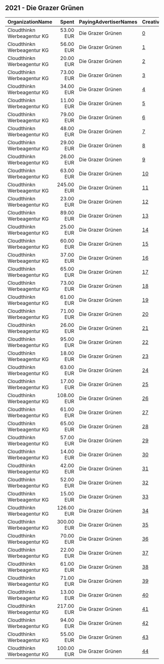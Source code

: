 ## 2021 - Die Grazer Grünen 
|OrganizationName|Spent|PayingAdvertiserNames|CreativeUrls|Impressions|Genders|AgeBrackets|CountryCodes|BillingAddresses|CandidateBallotInformation|
|:---|---:|:---|:---|---:|:---|:---|:---|:---|:---|
|Cloudthinkn Werbeagentur KG|53.00 EUR|Die Grazer Grünen|[0](https://www.snap.com/political-ads/asset/6f5eca96ad9de19f21c548b0cf52d8e7068aeb388dc1fdb6c58c498be15fb177?mediaType=mp4)|46,757|||austria|"Lendplatz 40,Graz,8020,AT"|Judith Schwentner|
|Cloudthinkn Werbeagentur KG|56.00 EUR|Die Grazer Grünen|[1](https://www.snap.com/political-ads/asset/08b48549d70ee5f9a3ecd998153c04c04e8e6c379fa0bca862452a497cfc42d2?mediaType=mp4)|20,995||16+|austria|"Lendplatz 40,Graz,8020,AT"|Judith Schwentner|
|Cloudthinkn Werbeagentur KG|20.00 EUR|Die Grazer Grünen|[2](https://www.snap.com/political-ads/asset/9ba943d4bf96230f5caeda5bda9490aab0816ea2a9af4bdd4d87fb6fa2502637?mediaType=mp4)|8,666||16+|austria|"Lendplatz 40,Graz,8020,AT"|Judith Schwentner|
|Cloudthinkn Werbeagentur KG|73.00 EUR|Die Grazer Grünen|[3](https://www.snap.com/political-ads/asset/e048fbf574dcf03a5be22ad75f9afa766bb9892ade79f52c38c3cce2fdb098c5?mediaType=mp4)|65,335|||austria|"Lendplatz 40,Graz,8020,AT"|Judith Schwentner|
|Cloudthinkn Werbeagentur KG|34.00 EUR|Die Grazer Grünen|[4](https://www.snap.com/political-ads/asset/b86f90cc49b7eba112859371b82abe0418785e3addd1a1f41abbeb0bc331ebc3?mediaType=mp4)|29,690|||austria|"Lendplatz 40,Graz,8020,AT"|Judith Schwentner|
|Cloudthinkn Werbeagentur KG|11.00 EUR|Die Grazer Grünen|[5](https://www.snap.com/political-ads/asset/06aa238fe6cdf77996ea56ae928e30b0a430dc7aeff9b3ea62b22b84372022e3?mediaType=mp4)|4,310||16+|austria|"Lendplatz 40,Graz,8020,AT"|Judith Schwentner|
|Cloudthinkn Werbeagentur KG|79.00 EUR|Die Grazer Grünen|[6](https://www.snap.com/political-ads/asset/6da181bd6e62a176c1c90b0c2cd20cf5b61c59748163f312327aa9c6a22aaadf?mediaType=mp4)|81,780|||austria|"Lendplatz 40,Graz,8020,AT"|Judith Schwentner|
|Cloudthinkn Werbeagentur KG|48.00 EUR|Die Grazer Grünen|[7](https://www.snap.com/political-ads/asset/e048fbf574dcf03a5be22ad75f9afa766bb9892ade79f52c38c3cce2fdb098c5?mediaType=mp4)|20,807||16+|austria|"Lendplatz 40,Graz,8020,AT"|Judith Schwentner|
|Cloudthinkn Werbeagentur KG|29.00 EUR|Die Grazer Grünen|[8](https://www.snap.com/political-ads/asset/e8c7a910d2dadf88b74649e454b4107aa37eedbdb89fef97ab12c134febe93b5?mediaType=mp4)|13,038||16+|austria|"Lendplatz 40,Graz,8020,AT"|Judith Schwentner|
|Cloudthinkn Werbeagentur KG|26.00 EUR|Die Grazer Grünen|[9](https://www.snap.com/political-ads/asset/30a294449b68e66378cc1818810cc6169ad597a1ff5bf2a6aad86b368c5b1f39?mediaType=mp4)|11,970||16+|austria|"Lendplatz 40,Graz,8020,AT"|Judith Schwentner|
|Cloudthinkn Werbeagentur KG|63.00 EUR|Die Grazer Grünen|[10](https://www.snap.com/political-ads/asset/30a294449b68e66378cc1818810cc6169ad597a1ff5bf2a6aad86b368c5b1f39?mediaType=mp4)|55,594|||austria|"Lendplatz 40,Graz,8020,AT"|Judith Schwentner|
|Cloudthinkn Werbeagentur KG|245.00 EUR|Die Grazer Grünen|[11](https://www.snap.com/political-ads/asset/5745fd61f425793b4487d7e6570b6a07d1bb0fa4c02a1396412dbc3883fe9c91?mediaType=mp4)|101,357||16+|austria|"Lendplatz 40,Graz,8020,AT"|Judith Schwentner|
|Cloudthinkn Werbeagentur KG|23.00 EUR|Die Grazer Grünen|[12](https://www.snap.com/political-ads/asset/93975af20dcbcf5bffaf36f944299067e0304cd7141c6bb4e7480ca0d8414bc0?mediaType=mp4)|9,036||16+|austria|"Lendplatz 40,Graz,8020,AT"|Judith Schwentner|
|Cloudthinkn Werbeagentur KG|89.00 EUR|Die Grazer Grünen|[13](https://www.snap.com/political-ads/asset/89c166ac116c197fd44bb794c57c7639a1bb50b139eb4f85c6795227efa55635?mediaType=mp4)|32,422||16+|austria|"Lendplatz 40,Graz,8020,AT"|Judith Schwentner|
|Cloudthinkn Werbeagentur KG|25.00 EUR|Die Grazer Grünen|[14](https://www.snap.com/political-ads/asset/f3cfe742cf95e14c7473933bc7f789a4a24e5f3d4ab2b4ff4e814f3847e2bb54?mediaType=mp4)|10,416||16+|austria|"Lendplatz 40,Graz,8020,AT"|Judith Schwentner|
|Cloudthinkn Werbeagentur KG|60.00 EUR|Die Grazer Grünen|[15](https://www.snap.com/political-ads/asset/d000500ebd7499a7c6119d3f9d3b90f40ddb9b623a3b8d0c5296842a90017f12?mediaType=mp4)|52,575|||austria|"Lendplatz 40,Graz,8020,AT"|Judith Schwentner|
|Cloudthinkn Werbeagentur KG|37.00 EUR|Die Grazer Grünen|[16](https://www.snap.com/political-ads/asset/b86f90cc49b7eba112859371b82abe0418785e3addd1a1f41abbeb0bc331ebc3?mediaType=mp4)|15,653||16+|austria|"Lendplatz 40,Graz,8020,AT"|Judith Schwentner|
|Cloudthinkn Werbeagentur KG|65.00 EUR|Die Grazer Grünen|[17](https://www.snap.com/political-ads/asset/93975af20dcbcf5bffaf36f944299067e0304cd7141c6bb4e7480ca0d8414bc0?mediaType=mp4)|58,365|||austria|"Lendplatz 40,Graz,8020,AT"|Judith Schwentner|
|Cloudthinkn Werbeagentur KG|73.00 EUR|Die Grazer Grünen|[18](https://www.snap.com/political-ads/asset/16be4964f4e735bae232b13ace4f48f75fe628ffbc5ae499bd6d91a65e6e7ca7?mediaType=mp4)|76,401|||austria|"Lendplatz 40,Graz,8020,AT"|Judith Schwentner|
|Cloudthinkn Werbeagentur KG|61.00 EUR|Die Grazer Grünen|[19](https://www.snap.com/political-ads/asset/0862f593badd2da03f41bc868ee104e5857c69e5eabe739aaa1a540b63a2f952?mediaType=mp4)|53,744|||austria|"Lendplatz 40,Graz,8020,AT"|Judith Schwentner|
|Cloudthinkn Werbeagentur KG|71.00 EUR|Die Grazer Grünen|[20](https://www.snap.com/political-ads/asset/6da181bd6e62a176c1c90b0c2cd20cf5b61c59748163f312327aa9c6a22aaadf?mediaType=mp4)|20,690||16+|austria|"Lendplatz 40,Graz,8020,AT"|Judith Schwentner|
|Cloudthinkn Werbeagentur KG|26.00 EUR|Die Grazer Grünen|[21](https://www.snap.com/political-ads/asset/3833bdd5b7514c02733a2ee8c679327609b7ae45b86c3c459327ca4a91b99deb?mediaType=mp4)|10,391||16+|austria|"Lendplatz 40,Graz,8020,AT"|Judith Schwentner|
|Cloudthinkn Werbeagentur KG|95.00 EUR|Die Grazer Grünen|[22](https://www.snap.com/political-ads/asset/9ba943d4bf96230f5caeda5bda9490aab0816ea2a9af4bdd4d87fb6fa2502637?mediaType=mp4)|99,050|||austria|"Lendplatz 40,Graz,8020,AT"|Judith Schwentner|
|Cloudthinkn Werbeagentur KG|18.00 EUR|Die Grazer Grünen|[23](https://www.snap.com/political-ads/asset/dbce90aad4aa5464f99d0508f7057f8fe1e809ce2e9268dbf60f9738906695fa?mediaType=mp4)|7,648||16+|austria|"Lendplatz 40,Graz,8020,AT"|Judith Schwentner|
|Cloudthinkn Werbeagentur KG|63.00 EUR|Die Grazer Grünen|[24](https://www.snap.com/political-ads/asset/c5fc3fb1875b35b82349bdd56886d776ce1bf223037f31cab40ab013bf6e4752?mediaType=mp4)|56,156|||austria|"Lendplatz 40,Graz,8020,AT"|Judith Schwentner|
|Cloudthinkn Werbeagentur KG|17.00 EUR|Die Grazer Grünen|[25](https://www.snap.com/political-ads/asset/482fbfe267c33bceca9f4653db23c6f41ee99cdfc4da04a8a15a192a05f36abf?mediaType=mp4)|7,279||16+|austria|"Lendplatz 40,Graz,8020,AT"|Judith Schwentner|
|Cloudthinkn Werbeagentur KG|108.00 EUR|Die Grazer Grünen|[26](https://www.snap.com/political-ads/asset/f3cfe742cf95e14c7473933bc7f789a4a24e5f3d4ab2b4ff4e814f3847e2bb54?mediaType=mp4)|111,204|||austria|"Lendplatz 40,Graz,8020,AT"|Judith Schwentner|
|Cloudthinkn Werbeagentur KG|61.00 EUR|Die Grazer Grünen|[27](https://www.snap.com/political-ads/asset/e8c7a910d2dadf88b74649e454b4107aa37eedbdb89fef97ab12c134febe93b5?mediaType=mp4)|53,567|||austria|"Lendplatz 40,Graz,8020,AT"|Judith Schwentner|
|Cloudthinkn Werbeagentur KG|65.00 EUR|Die Grazer Grünen|[28](https://www.snap.com/political-ads/asset/dbce90aad4aa5464f99d0508f7057f8fe1e809ce2e9268dbf60f9738906695fa?mediaType=mp4)|57,040|||austria|"Lendplatz 40,Graz,8020,AT"|Judith Schwentner|
|Cloudthinkn Werbeagentur KG|57.00 EUR|Die Grazer Grünen|[29](https://www.snap.com/political-ads/asset/0862f593badd2da03f41bc868ee104e5857c69e5eabe739aaa1a540b63a2f952?mediaType=mp4)|18,325||16+|austria|"Lendplatz 40,Graz,8020,AT"|Judith Schwentner|
|Cloudthinkn Werbeagentur KG|14.00 EUR|Die Grazer Grünen|[30](https://www.snap.com/political-ads/asset/c5fc3fb1875b35b82349bdd56886d776ce1bf223037f31cab40ab013bf6e4752?mediaType=mp4)|6,594||16+|austria|"Lendplatz 40,Graz,8020,AT"|Judith Schwentner|
|Cloudthinkn Werbeagentur KG|42.00 EUR|Die Grazer Grünen|[31](https://www.snap.com/political-ads/asset/d000500ebd7499a7c6119d3f9d3b90f40ddb9b623a3b8d0c5296842a90017f12?mediaType=mp4)|22,266||16+|austria|"Lendplatz 40,Graz,8020,AT"|Judith Schwentner|
|Cloudthinkn Werbeagentur KG|52.00 EUR|Die Grazer Grünen|[32](https://www.snap.com/political-ads/asset/6baf0d39b431ade1043b442c4b99bdd9cb122b909c643fe3c40a8507a106455e?mediaType=mp4)|46,780|||austria|"Lendplatz 40,Graz,8020,AT"|Judith Schwentner|
|Cloudthinkn Werbeagentur KG|15.00 EUR|Die Grazer Grünen|[33](https://www.snap.com/political-ads/asset/842f44d98e9d0774ee2cb484c58c5b4f0637c0d191d58e9935901753058ded20?mediaType=mp4)|5,805||16+|austria|"Lendplatz 40,Graz,8020,AT"|Judith Schwentner|
|Cloudthinkn Werbeagentur KG|126.00 EUR|Die Grazer Grünen|[34](https://www.snap.com/political-ads/asset/3833bdd5b7514c02733a2ee8c679327609b7ae45b86c3c459327ca4a91b99deb?mediaType=mp4)|109,222|||austria|"Lendplatz 40,Graz,8020,AT"|Judith Schwentner|
|Cloudthinkn Werbeagentur KG|300.00 EUR|Die Grazer Grünen|[35](https://www.snap.com/political-ads/asset/c162b801a1d9d13b5684d6412fc96f528ac3c48b64d78eb4cbcbd337dd91b49e?mediaType=mp4)|140,445||16+|austria|"Lendplatz 40,Graz,8020,AT"|Judith Schwentner|
|Cloudthinkn Werbeagentur KG|70.00 EUR|Die Grazer Grünen|[36](https://www.snap.com/political-ads/asset/482fbfe267c33bceca9f4653db23c6f41ee99cdfc4da04a8a15a192a05f36abf?mediaType=mp4)|62,003|||austria|"Lendplatz 40,Graz,8020,AT"|Judith Schwentner|
|Cloudthinkn Werbeagentur KG|22.00 EUR|Die Grazer Grünen|[37](https://www.snap.com/political-ads/asset/6baf0d39b431ade1043b442c4b99bdd9cb122b909c643fe3c40a8507a106455e?mediaType=mp4)|10,798||16+|austria|"Lendplatz 40,Graz,8020,AT"|Judith Schwentner|
|Cloudthinkn Werbeagentur KG|61.00 EUR|Die Grazer Grünen|[38](https://www.snap.com/political-ads/asset/5745fd61f425793b4487d7e6570b6a07d1bb0fa4c02a1396412dbc3883fe9c91?mediaType=mp4)|53,592|||austria|"Lendplatz 40,Graz,8020,AT"|Judith Schwentner|
|Cloudthinkn Werbeagentur KG|71.00 EUR|Die Grazer Grünen|[39](https://www.snap.com/political-ads/asset/08b48549d70ee5f9a3ecd998153c04c04e8e6c379fa0bca862452a497cfc42d2?mediaType=mp4)|63,426|||austria|"Lendplatz 40,Graz,8020,AT"|Judith Schwentner|
|Cloudthinkn Werbeagentur KG|13.00 EUR|Die Grazer Grünen|[40](https://www.snap.com/political-ads/asset/16be4964f4e735bae232b13ace4f48f75fe628ffbc5ae499bd6d91a65e6e7ca7?mediaType=mp4)|5,839||16+|austria|"Lendplatz 40,Graz,8020,AT"|Judith Schwentner|
|Cloudthinkn Werbeagentur KG|217.00 EUR|Die Grazer Grünen|[41](https://www.snap.com/political-ads/asset/6f5eca96ad9de19f21c548b0cf52d8e7068aeb388dc1fdb6c58c498be15fb177?mediaType=mp4)|109,633||16+|austria|"Lendplatz 40,Graz,8020,AT"|Judith Schwentner|
|Cloudthinkn Werbeagentur KG|94.00 EUR|Die Grazer Grünen|[42](https://www.snap.com/political-ads/asset/06aa238fe6cdf77996ea56ae928e30b0a430dc7aeff9b3ea62b22b84372022e3?mediaType=mp4)|93,811|||austria|"Lendplatz 40,Graz,8020,AT"|Judith Schwentner|
|Cloudthinkn Werbeagentur KG|55.00 EUR|Die Grazer Grünen|[43](https://www.snap.com/political-ads/asset/c162b801a1d9d13b5684d6412fc96f528ac3c48b64d78eb4cbcbd337dd91b49e?mediaType=mp4)|48,552|||austria|"Lendplatz 40,Graz,8020,AT"|Judith Schwentner|
|Cloudthinkn Werbeagentur KG|100.00 EUR|Die Grazer Grünen|[44](https://www.snap.com/political-ads/asset/89c166ac116c197fd44bb794c57c7639a1bb50b139eb4f85c6795227efa55635?mediaType=mp4)|79,714|||austria|"Lendplatz 40,Graz,8020,AT"|Judith Schwentner|
